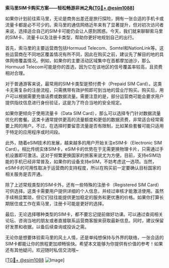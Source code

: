 **索马里SIM卡购买方案——轻松畅游非洲之角[[TG💪+ @esim1088](https://t.me/s/esim1088)]**

如果你计划前往索马里，无论是商务出差还是旅行探险，拥有一张合适的手机卡或流量卡都是必不可少的。索马里的通信网络近年来有了显著提升，但对初次访问者来说，选择适合自己的SIM卡可能仍会让人感到困惑。今天，我们就来聊聊索马里的SIM卡、流量卡以及注册卡类型，帮助你更好地规划自己的出行。

首先，索马里的主要运营商包括Hormuud Telecom、Somtel和NationLink等。这些运营商在不同地区覆盖情况有所不同，因此在购买之前，建议先了解目的地的具体网络覆盖情况。例如，如果你的主要活动区域集中在首都摩加迪沙，那么Hormuud Telecom可能是你的首选，因为它在该地区的信号覆盖率较高，且资费相对合理。

对于普通游客来说，最常用的SIM卡类型是预付费卡（Prepaid SIM Card）。这类卡无需复杂的注册流程，只需携带有效护照即可到当地的营业厅购买。购买后，用户可以根据需要充值话费或数据流量。需要注意的是，部分运营商可能会要求用户提供指纹信息进行身份验证，这是为了符合当地的安全规定。

如果你更倾向于使用流量卡（Data SIM Card），那么可以选择专门针对数据流量优化的套餐。这类卡通常提供更高的流量额度和更低的数据资费，非常适合经常需要上网的用户。不过，在选择时要留意流量是否有限制，比如某些套餐可能只适用于特定的应用程序或时间段。

此外，随着eSIM技术的发展，越来越多的用户开始关注eSIM卡（Electronic SIM Card）。相比传统实体SIM卡，eSIM卡的优势在于无需更换物理卡片，只需通过手机设置即可激活。这对于频繁更换国家的旅客来说尤为方便。目前，支持eSIM功能的手机已经非常普及，如果你的设备支持eSIM，不妨考虑这一选项。当然，eSIM卡的可用性取决于运营商的支持程度，所以在购买前一定要确认目标国家的相关服务是否开通。

除了上述常规类型的SIM卡外，还有一些特殊的注册卡（Registered SIM Card）可供选择。这类卡需要用户提供详细的个人信息，并经过审核才能激活使用。虽然手续稍显繁琐，但它们往往能提供更加稳定的服务和更优惠的价格。如果你打算长期居住或工作在索马里，注册卡可能是更好的选择。

最后，无论选择哪种类型的SIM卡，都不要忘记提前做好功课。可以通过查阅相关论坛、咨询当地的朋友或者直接联系运营商客服来获取最新信息。同时，建议保留好发票和收据，以备后续查询或投诉之需。

无论你是想要体验索马里的风土人情，还是单纯想保持与外界的联络，一张合适的SIM卡都能让你的旅程更加顺畅愉快。希望本文能够为你提供有价值的参考！如果还有其他疑问，欢迎随时私信交流哦~

[[TG💪+ @esim1088](https://t.me/s/esim1088) ![Image](https://i.postimg.cc/4NQfJmqS/Snipaste-2025-05-13-00-14-12.png)]